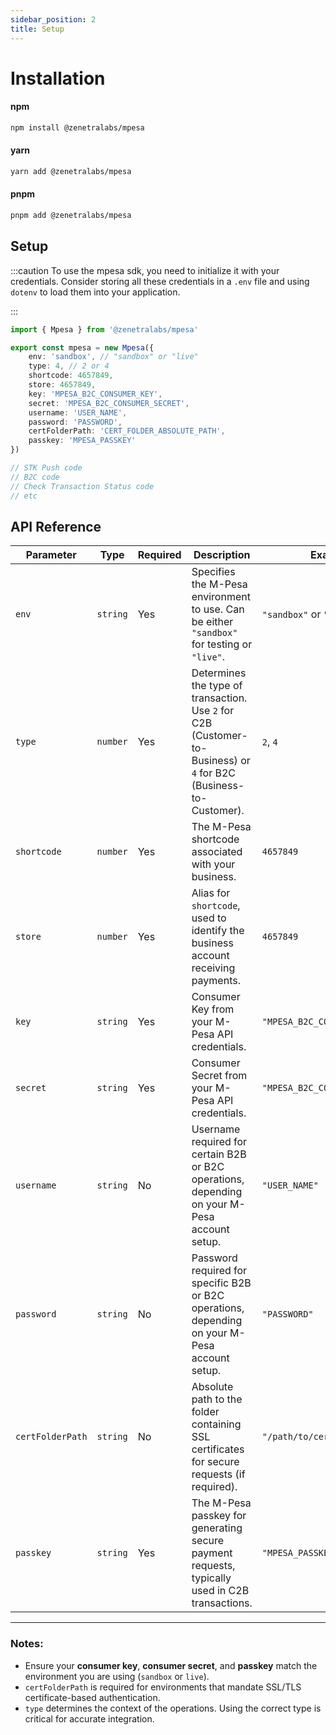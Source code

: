 ```yaml
---
sidebar_position: 2
title: Setup
---
```


# Installation

#### npm

```bash
npm install @zenetralabs/mpesa
```

#### yarn

```bash
yarn add @zenetralabs/mpesa
```

#### pnpm

```bash
pnpm add @zenetralabs/mpesa
```

## Setup

:::caution To use the mpesa sdk, you need to initialize it with your credentials. Consider storing all these credentials in a `.env` file and using `dotenv` to load them into your application.

:::

```typescript title="Setting up the mpesa sdk"
import { Mpesa } from '@zenetralabs/mpesa'

export const mpesa = new Mpesa({
    env: 'sandbox', // "sandbox" or "live"
    type: 4, // 2 or 4
    shortcode: 4657849,
    store: 4657849,
    key: 'MPESA_B2C_CONSUMER_KEY',
    secret: 'MPESA_B2C_CONSUMER_SECRET',
    username: 'USER_NAME',
    password: 'PASSWORD',
    certFolderPath: 'CERT_FOLDER_ABSOLUTE_PATH',
    passkey: 'MPESA_PASSKEY'
})

// STK Push code
// B2C code
// Check Transaction Status code
// etc
```

## API Reference

| **Parameter**    | **Type** | **Required** | **Description**                                                                                                   | **Example**                   |
| ---------------- | -------- | ------------ | ----------------------------------------------------------------------------------------------------------------- | ----------------------------- |
| `env`            | `string` | Yes          | Specifies the M-Pesa environment to use. Can be either `"sandbox"` for testing or `"live"`.                       | `"sandbox"` or `"live"`       |
| `type`           | `number` | Yes          | Determines the type of transaction. Use `2` for C2B (Customer-to-Business) or `4` for B2C (Business-to-Customer). | `2`, `4`                      |
| `shortcode`      | `number` | Yes          | The M-Pesa shortcode associated with your business.                                                               | `4657849`                     |
| `store`          | `number` | Yes          | Alias for `shortcode`, used to identify the business account receiving payments.                                  | `4657849`                     |
| `key`            | `string` | Yes          | Consumer Key from your M-Pesa API credentials.                                                                    | `"MPESA_B2C_CONSUMER_KEY"`    |
| `secret`         | `string` | Yes          | Consumer Secret from your M-Pesa API credentials.                                                                 | `"MPESA_B2C_CONSUMER_SECRET"` |
| `username`       | `string` | No           | Username required for certain B2B or B2C operations, depending on your M-Pesa account setup.                      | `"USER_NAME"`                 |
| `password`       | `string` | No           | Password required for specific B2B or B2C operations, depending on your M-Pesa account setup.                     | `"PASSWORD"`                  |
| `certFolderPath` | `string` | No           | Absolute path to the folder containing SSL certificates for secure requests (if required).                        | `"/path/to/certs"`            |
| `passkey`        | `string` | Yes          | The M-Pesa passkey for generating secure payment requests, typically used in C2B transactions.                    | `"MPESA_PASSKEY"`             |

---

### Notes:

- Ensure your **consumer key**, **consumer secret**, and **passkey** match the environment you are using (`sandbox` or `live`).
- `certFolderPath` is required for environments that mandate SSL/TLS certificate-based authentication.
- `type` determines the context of the operations. Using the correct type is critical for accurate integration.
